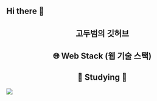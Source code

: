 ## Hi there 👋

<div align="center">
  <h2>고두범의 깃허브</h2>
</div>

<div align="center">
  <h2>🌐 Web Stack (웹 기술 스택)</h2>
</div>

<div align="center">
  
</div>

<h2 align="center">📝 Studying 📝</h2>
<img src="https://img.shields.io/badge/typescript-007ACC.svg?style=for-the-badge&logo=typescript&logoColor=white" />&nbsp
		
